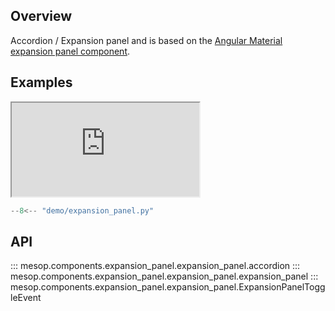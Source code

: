 ## Overview

Accordion / Expansion panel and is based on the [Angular Material expansion panel component](https://material.angular.io/components/expansion/overview).

## Examples

<iframe class="component-demo" src="https://google.github.io/mesop/demo/?demo=expansion_panel"></iframe>

```python
--8<-- "demo/expansion_panel.py"
```

## API

::: mesop.components.expansion_panel.expansion_panel.accordion
::: mesop.components.expansion_panel.expansion_panel.expansion_panel
::: mesop.components.expansion_panel.expansion_panel.ExpansionPanelToggleEvent
